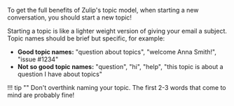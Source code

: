To get the full benefits of Zulip's topic model, when starting a new
conversation, you should start a new topic!

Starting a topic is like a lighter weight version of giving your email a subject.
Topic names should be brief but specific, for example:

* **Good topic names:** "question about topics", "welcome Anna Smith!", "issue #1234"
* **Not so good topic names:** "question", "hi", "help", "this topic is about
a question I have about topics"

!!! tip ""
    Don't overthink naming your topic. The first 2-3 words that come to mind
    are probably fine!
